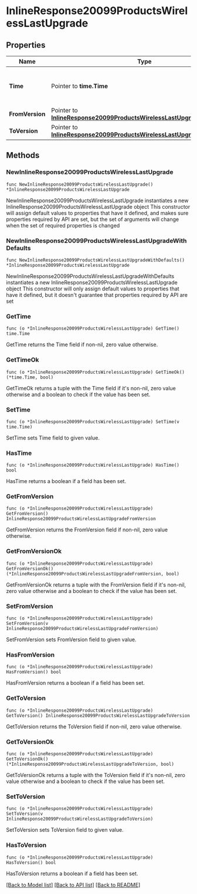 # InlineResponse20099ProductsWirelessLastUpgrade

## Properties

Name | Type | Description | Notes
------------ | ------------- | ------------- | -------------
**Time** | Pointer to **time.Time** | Timestamp of the last successful firmware upgrade | [optional] 
**FromVersion** | Pointer to [**InlineResponse20099ProductsWirelessLastUpgradeFromVersion**](InlineResponse20099ProductsWirelessLastUpgradeFromVersion.md) |  | [optional] 
**ToVersion** | Pointer to [**InlineResponse20099ProductsWirelessLastUpgradeToVersion**](InlineResponse20099ProductsWirelessLastUpgradeToVersion.md) |  | [optional] 

## Methods

### NewInlineResponse20099ProductsWirelessLastUpgrade

`func NewInlineResponse20099ProductsWirelessLastUpgrade() *InlineResponse20099ProductsWirelessLastUpgrade`

NewInlineResponse20099ProductsWirelessLastUpgrade instantiates a new InlineResponse20099ProductsWirelessLastUpgrade object
This constructor will assign default values to properties that have it defined,
and makes sure properties required by API are set, but the set of arguments
will change when the set of required properties is changed

### NewInlineResponse20099ProductsWirelessLastUpgradeWithDefaults

`func NewInlineResponse20099ProductsWirelessLastUpgradeWithDefaults() *InlineResponse20099ProductsWirelessLastUpgrade`

NewInlineResponse20099ProductsWirelessLastUpgradeWithDefaults instantiates a new InlineResponse20099ProductsWirelessLastUpgrade object
This constructor will only assign default values to properties that have it defined,
but it doesn't guarantee that properties required by API are set

### GetTime

`func (o *InlineResponse20099ProductsWirelessLastUpgrade) GetTime() time.Time`

GetTime returns the Time field if non-nil, zero value otherwise.

### GetTimeOk

`func (o *InlineResponse20099ProductsWirelessLastUpgrade) GetTimeOk() (*time.Time, bool)`

GetTimeOk returns a tuple with the Time field if it's non-nil, zero value otherwise
and a boolean to check if the value has been set.

### SetTime

`func (o *InlineResponse20099ProductsWirelessLastUpgrade) SetTime(v time.Time)`

SetTime sets Time field to given value.

### HasTime

`func (o *InlineResponse20099ProductsWirelessLastUpgrade) HasTime() bool`

HasTime returns a boolean if a field has been set.

### GetFromVersion

`func (o *InlineResponse20099ProductsWirelessLastUpgrade) GetFromVersion() InlineResponse20099ProductsWirelessLastUpgradeFromVersion`

GetFromVersion returns the FromVersion field if non-nil, zero value otherwise.

### GetFromVersionOk

`func (o *InlineResponse20099ProductsWirelessLastUpgrade) GetFromVersionOk() (*InlineResponse20099ProductsWirelessLastUpgradeFromVersion, bool)`

GetFromVersionOk returns a tuple with the FromVersion field if it's non-nil, zero value otherwise
and a boolean to check if the value has been set.

### SetFromVersion

`func (o *InlineResponse20099ProductsWirelessLastUpgrade) SetFromVersion(v InlineResponse20099ProductsWirelessLastUpgradeFromVersion)`

SetFromVersion sets FromVersion field to given value.

### HasFromVersion

`func (o *InlineResponse20099ProductsWirelessLastUpgrade) HasFromVersion() bool`

HasFromVersion returns a boolean if a field has been set.

### GetToVersion

`func (o *InlineResponse20099ProductsWirelessLastUpgrade) GetToVersion() InlineResponse20099ProductsWirelessLastUpgradeToVersion`

GetToVersion returns the ToVersion field if non-nil, zero value otherwise.

### GetToVersionOk

`func (o *InlineResponse20099ProductsWirelessLastUpgrade) GetToVersionOk() (*InlineResponse20099ProductsWirelessLastUpgradeToVersion, bool)`

GetToVersionOk returns a tuple with the ToVersion field if it's non-nil, zero value otherwise
and a boolean to check if the value has been set.

### SetToVersion

`func (o *InlineResponse20099ProductsWirelessLastUpgrade) SetToVersion(v InlineResponse20099ProductsWirelessLastUpgradeToVersion)`

SetToVersion sets ToVersion field to given value.

### HasToVersion

`func (o *InlineResponse20099ProductsWirelessLastUpgrade) HasToVersion() bool`

HasToVersion returns a boolean if a field has been set.


[[Back to Model list]](../README.md#documentation-for-models) [[Back to API list]](../README.md#documentation-for-api-endpoints) [[Back to README]](../README.md)


